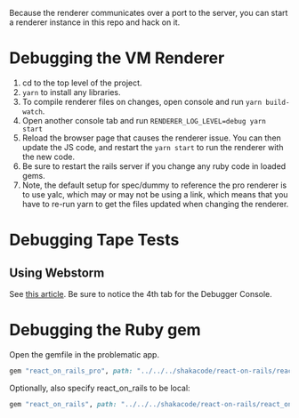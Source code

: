 Because the renderer communicates over a port to the server, you can start a renderer instance in this repo and hack on it.

# Debugging the VM Renderer
1. cd to the top level of the project.
1. `yarn` to install any libraries.
1. To compile renderer files on changes, open console and run `yarn build-watch`.
1. Open another console tab and run `RENDERER_LOG_LEVEL=debug yarn start`
1. Reload the browser page that causes the renderer issue. You can then update the JS code, and restart the `yarn start` to run the renderer with the new code.
1. Be sure to restart the rails server if you change any ruby code in loaded gems.
1. Note, the default setup for spec/dummy to reference the pro renderer is to use yalc, which may or may not be using a link, which means that you have to re-run yarn to get the files updated when changing the renderer.  

# Debugging Tape Tests
## Using Webstorm
See [this article](https://medium.com/nmc-techblog/how-to-debug-tape-tests-in-jetbrains-ide-webstorm-idea-etc-1979aa99c490). Be sure to notice the 4th tab for the Debugger Console.

# Debugging the Ruby gem

Open the gemfile in the problematic app.

```ruby
gem "react_on_rails_pro", path: "../../../shakacode/react-on-rails/react_on_rails_pro"
```

Optionally, also specify react_on_rails to be local:

```ruby
gem "react_on_rails", path: "../../../shakacode/react-on-rails/react_on_rails"
```
